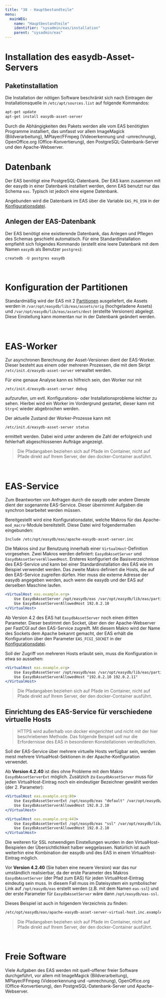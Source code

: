 ```yaml
---
title: "38 - Hauptbestandteile"
menu:
  mainWEG:
    name: "Hauptbestandteile"
    identifier: "sysadmin/eas/installation"
    parent: "sysadmin/eas"
---
```


#  Installation des easydb-Asset-Servers

##  Paketinstallation

Die Installation der nötigen Software beschränkt sich nach Eintragen der Installationsquelle in `/etc/apt/sources.list` auf folgende Kommandos:

```bash
apt-get update
apt-get install easydb-asset-server
```


Durch die Abhängigkeiten des Pakets werden alle vom EAS benötigten Programme installiert, das umfasst vor allem ImageMagick (Bildverarbeitung), MPlayer/FFmpeg (Videoerkennung und -umrechnung), OpenOffice.org (Office-Konvertierung), den PostgreSQL-Datenbank-Server und den Apache-Webserver.


Datenbank
=========

Der EAS benötigt eine PostgreSQL-Datenbank. Der EAS kann zusammen mit der easydb in einer Datenbank installiert werden, denn EAS benutzt nur das Schema `eas`. Typisch ist jedoch eine eigene Datenbank.

Angebunden wird die Datenbank im EAS über die Variable `EAS_PG_DSN` in der [Konfigurationsdatei](/de/sysadmin/eas/conf).

Anlegen der EAS-Datenbank
-------------------------

Der EAS benötigt eine existierende Datenbank, das Anlegen und Pflegen des Schemas geschieht automatisch. Für eine Standardinstallation empfiehlt sich folgendes Kommando (erstellt eine leere Datenbank mit dem Namen `easydb` als Benutzer `postgres`):

    createdb -U postgres easydb

&nbsp;

Konfiguration der Partitionen
=============================

Standardmäßig wird der EAS mit 2 [Partitionen](/de/sysadmin/eas/partitions) ausgeliefert, die Assets werden in `/var/opt/easydb/lib/eas/assets/orig` (hochgeladene Assets) und `/var/opt/easydb/lib/eas/assets/dest` (erstellte Versionen) abgelegt. Diese Einstellung kann momentan nur in der Datenbank geändert werden.

&nbsp;

EAS-Worker
==========

Zur asynchronen Berechnung der Asset-Versionen dient der EAS-Worker. Dieser besteht aus einem oder mehreren Prozessen, die mit dem Skript `/etc/init.d/easydb-asset-server` verwaltet werden.

Für eine genaue Analyse kann es hilfreich sein, den Worker nur mit

    /etc/init.d/easydb-asset-server debug

aufzurufen, um evtl. Konfigurations- oder Installationsprobleme leichter zu sehen. Hierbei wird ein Worker im Vordergrund gestartet, dieser kann mit `Strg+C` wieder abgebrochen werden.

Der aktuelle Zustand der Worker-Prozesse kann mit

    /etc/init.d/easydb-asset-server status

ermittelt werden. Dabei wird unter anderem die Zahl der erfolgreich und fehlerhaft abgeschlossenen Aufträge angezeigt.

> Die Pfadangaben beziehen sich auf Pfade im Container, nicht auf Pfade direkt auf Ihrem Server, der den docker-Container ausführt.

&nbsp;

EAS-Service
===========

Zum Beantworten von Anfragen durch die easydb oder andere Dienste dient der sogenannte EAS-Service. Dieser übernimmt Aufgaben die synchron bearbeitet werden müssen.

Bereitgestellt wird eine Konfigurationsdatei, welche Makros für das Apache-`mod_macro`-Module bereitstellt. Diese Datei wird folgendermaßen eingebunden:

    Include /etc/opt/easydb/eas/apache-easydb-asset-server.inc

Die Makros sind zur Benutzung innerhalb einer `VirtualHost`-Definition vorgesehen. Zwei Makros werden definiert: `EasydbAssetServer` und `EasydbAssetServerAllowedHost`. Ersteres konfiguriert die Basisverzeichnisse des EAS-Service und kann bei einer Standardinstallation des EAS wie im Beispiel verwendet werden. Das zweite Makro definiert die Hosts, die auf den EAS-Service zugreifen dürfen. Hier muss die externe Adresse der easydb angegeben werden, auch wenn die easydb und der EAS auf derselben Maschine laufen.

```apache
<VirtualHost eas.example.org>
    Use EasydbAssetServer /opt/easydb/eas /var/opt/easydb/lib/eas/partitions /var/run/easydb/fcgi-socket
    Use EasydbAssetServerAllowedHost 192.0.2.10
</VirtualHost>
```

Ab Version 4.2 des EAS hat `EasydbAssetServer` noch einen dritten Parameter. Dieser bestimmt den Socket, über den der Apache-Webserver per FastCGI auf den EAS-Service zugreift. Mit diesem Makro wird der Name des Sockets dem Apache bekannt gemacht, der EAS erhält die Konfiguration über den Parameter `EAS_FCGI_SOCKET` in der [Konfigurationsdatei](../conf).

Soll der Zugriff von mehreren Hosts erlaubt sein, muss die Konfiguration in etwa so aussehen:

```apache
<VirtualHost eas.example.org>
    Use EasydbAssetServer /opt/easydb/eas /var/opt/easydb/lib/eas/partitions /var/run/easydb/fcgi-socket
    Use EasydbAssetServerAllowedHost "192.0.2.10 192.0.2.11"
</VirtualHost>
```

> Die Pfadangaben beziehen sich auf Pfade im Container, nicht auf Pfade direkt auf Ihrem Server, der den docker-Container ausführt.

Einrichtung des EAS-Service für verschiedene virtuelle Hosts
------------------------------------------------------------

> HTTPS wird außerhalb von docker eingerichtet und nicht mit der hier beschriebenen Methode. Das folgende Beispiel soll nur die Erfordernisse des EAS in besonderen Konstellationen verdeutlichen.

Soll der EAS-Service über mehrere virtuelle Hosts verfügbar sein, werden meist mehrere VirtualHost-Sektionen in der Apache-Konfiguration verwendet.

Ab **Version 4.2.40** ist dies ohne Probleme mit dem Makro `EasydbAssetServerExt` möglich. Zusätzich zu `EasydbAssetServer` muss für jeden VirtualHost-Eintrag noch ein eindeutiger Bezeichner gewählt werden (der 2. Parameter):

```apache
<VirtualHost eas.example.org:80>
    Use EasydbAssetServerExt /opt/easydb/eas "default" /var/opt/easydb/lib/eas/partitions /var/run/easydb/fcgi-socket
    Use EasydbAssetServerAllowedHost 192.0.2.10
</VirtualHost>

<VirtualHost eas.example.org:443>
    Use EasydbAssetServerExt /opt/easydb/eas "ssl" /var/opt/easydb/lib/eas/partitions /var/run/easydb/fcgi-socket
    Use EasydbAssetServerAllowedHost 192.0.2.10
</VirtualHost>
```

Die weiteren für SSL notwendigen Einstellungen wurden in den VirtualHost-Beispielen der Übersichtlichkeit halber weggelassen. Natürlich ist auch weiterhin eine Kombination der easydb und des EAS in einem VirtualHost-Eintrag möglich.

Vor **Version 4.2.40** (Sie haben eine neuere Version) war das nur umständlich realisierbar, da der erste Parameter des Makros `EasydbAssetServer` (der Pfad zum EAS) für jeden VirtualHost-Eintrag eindeutig sein muss. In diesem Fall muss im Dateisystem ein symbolischer Link auf `/opt/easydb/eas` erstellt werden (z.B. mit dem Namen `eas-ssl`) und der erste Parameter für
`EasydbAssetServer` wäre dann `/opt/easydb/eas-ssl`.

Dieses Beispiel ist auch in folgendem Verzeichnis zu finden:

```bash
/etc/opt/easydb/eas/apache-easydb-asset-server-virtual-host.inc.example
```

> Die Pfadangaben beziehen sich auf Pfade im Container, nicht auf Pfade direkt auf Ihrem Server, der den docker-Container ausführt.

&nbsp;

Freie Software
==============

Viele Aufgaben des EAS werden mit quell-offener freier Software durchgeführt, vor allem mit ImageMagick (Bildverarbeitung), MPlayer/FFmpeg (Videoerkennung und -umrechnung), OpenOffice.org (Office-Konvertierung), den PostgreSQL-Datenbank-Server und Apache-Webserver.
